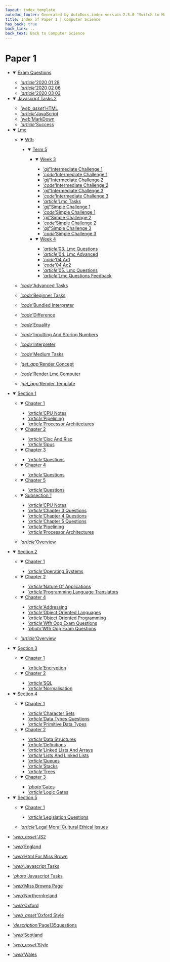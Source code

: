 ```yaml
---
layout: index_template
autodoc_footer: Generated by AutoDocs.index version 2.5.0 "Switch to Material Icons" ⓒ Starwort, 2020
title: Index of Paper 1 | Computer Science
has_back: true
back_link: ..
back_text: Back to Computer Science
---
```


# **Paper 1**

- <details open><summary><a href='./exam_questions'>Exam Questions</a></summary>

  - <a href='./exam_questions/2020_01_28.md'><i title='MD file' class="material-icons">'article'</i>2020 01 28</a>
  - <a href='./exam_questions/2020_02_06.md'><i title='MD file' class="material-icons">'article'</i>2020 02 06</a>
  - <a href='./exam_questions/2020_03_03.md'><i title='MD file' class="material-icons">'article'</i>2020 03 03</a>

  </details>
- <details open><summary><a href='./javascript_tasks_2'>Javascript Tasks 2</a></summary>

  - <a href='./javascript_tasks_2/HTML.js'><i title='JS file' class="material-icons">'web_asset'</i>HTML</a>
  - <a href='./javascript_tasks_2/JavaScript.md'><i title='MD file' class="material-icons">'article'</i>JavaScript</a>
  - <a href='./javascript_tasks_2/MarkDown.html'><i title='HTML file' class="material-icons">'web'</i>MarkDown</a>
  - <a href='./javascript_tasks_2/success.md'><i title='MD file' class="material-icons">'article'</i>Success</a>

  </details>
- <details open><summary><a href='./lmc'>Lmc</a></summary>

  - <details open><summary><a href='././lmc/wfh'>Wfh</a></summary>

    - <details open><summary><a href='././lmc/wfh/term_5'>Term 5</a></summary>

      - <details open><summary><a href='./lmc/wfh/term_5/week_3'>Week 3</a></summary>

        - <a href='./lmc/wfh/term_5/week_3/intermediate_challenge_1.gif'><i title='GIF file' class="material-icons">'gif'</i>Intermediate Challenge 1</a>
        - <a href='./lmc/wfh/term_5/week_3/intermediate_challenge_1.lmc'><i title='LMC file' class="material-icons">'code'</i>Intermediate Challenge 1</a>
        - <a href='./lmc/wfh/term_5/week_3/intermediate_challenge_2.gif'><i title='GIF file' class="material-icons">'gif'</i>Intermediate Challenge 2</a>
        - <a href='./lmc/wfh/term_5/week_3/intermediate_challenge_2.lmc'><i title='LMC file' class="material-icons">'code'</i>Intermediate Challenge 2</a>
        - <a href='./lmc/wfh/term_5/week_3/intermediate_challenge_3.gif'><i title='GIF file' class="material-icons">'gif'</i>Intermediate Challenge 3</a>
        - <a href='./lmc/wfh/term_5/week_3/intermediate_challenge_3.lmc'><i title='LMC file' class="material-icons">'code'</i>Intermediate Challenge 3</a>
        - <a href='./lmc/wfh/term_5/week_3/lmc_tasks.md'><i title='MD file' class="material-icons">'article'</i>Lmc Tasks</a>
        - <a href='./lmc/wfh/term_5/week_3/simple_challenge_1.gif'><i title='GIF file' class="material-icons">'gif'</i>Simple Challenge 1</a>
        - <a href='./lmc/wfh/term_5/week_3/simple_challenge_1.lmc'><i title='LMC file' class="material-icons">'code'</i>Simple Challenge 1</a>
        - <a href='./lmc/wfh/term_5/week_3/simple_challenge_2.gif'><i title='GIF file' class="material-icons">'gif'</i>Simple Challenge 2</a>
        - <a href='./lmc/wfh/term_5/week_3/simple_challenge_2.lmc'><i title='LMC file' class="material-icons">'code'</i>Simple Challenge 2</a>
        - <a href='./lmc/wfh/term_5/week_3/simple_challenge_3.gif'><i title='GIF file' class="material-icons">'gif'</i>Simple Challenge 3</a>
        - <a href='./lmc/wfh/term_5/week_3/simple_challenge_3.lmc'><i title='LMC file' class="material-icons">'code'</i>Simple Challenge 3</a>

        </details>
      - <details open><summary><a href='./lmc/wfh/term_5/week_4'>Week 4</a></summary>

        - <a href='./lmc/wfh/term_5/week_4/03._lmc_questions.md'><i title='MD file' class="material-icons">'article'</i>03. Lmc Questions</a>
        - <a href='./lmc/wfh/term_5/week_4/04._lmc_advanced.md'><i title='MD file' class="material-icons">'article'</i>04. Lmc Advanced</a>
        - <a href='./lmc/wfh/term_5/week_4/04_ac1.lmc'><i title='LMC file' class="material-icons">'code'</i>04 Ac1</a>
        - <a href='./lmc/wfh/term_5/week_4/04_ac2.lmc'><i title='LMC file' class="material-icons">'code'</i>04 Ac2</a>
        - <a href='./lmc/wfh/term_5/week_4/05._lmc_questions.md'><i title='MD file' class="material-icons">'article'</i>05. Lmc Questions</a>
        - <a href='./lmc/wfh/term_5/week_4/lmc_questions_feedback.md'><i title='MD file' class="material-icons">'article'</i>Lmc Questions Feedback</a>

        </details>

      </details>

    </details>
  - <a href='./lmc/advanced_tasks.lmc'><i title='LMC file' class="material-icons">'code'</i>Advanced Tasks</a>
  - <a href='./lmc/beginner_tasks.lmc'><i title='LMC file' class="material-icons">'code'</i>Beginner Tasks</a>
  - <a href='./lmc/bundled_interpreter.py'><i title='PY file' class="material-icons">'code'</i>Bundled Interpreter</a>
  - <a href='./lmc/difference.lmc'><i title='LMC file' class="material-icons">'code'</i>Difference</a>
  - <a href='./lmc/equality.lmc'><i title='LMC file' class="material-icons">'code'</i>Equality</a>
  - <a href='./lmc/inputting_and_storing_numbers.lmc'><i title='LMC file' class="material-icons">'code'</i>Inputting And Storing Numbers</a>
  - <a href='./lmc/interpreter.py'><i title='PY file' class="material-icons">'code'</i>Interpreter</a>
  - <a href='./lmc/medium_tasks.lmc'><i title='LMC file' class="material-icons">'code'</i>Medium Tasks</a>
  - <a href='./lmc/render_concept'><i title=' file' class="material-icons">'get_app'</i>Render Concept</a>
  - <a href='./lmc/render_lmc_computer.py'><i title='PY file' class="material-icons">'code'</i>Render Lmc Computer</a>
  - <a href='./lmc/render_template'><i title=' file' class="material-icons">'get_app'</i>Render Template</a>

  </details>
- <details open><summary><a href='./section_1'>Section 1</a></summary>

  - <details open><summary><a href='./section_1/chapter_1'>Chapter 1</a></summary>

    - <a href='./section_1/chapter_1/CPU_notes.md'><i title='MD file' class="material-icons">'article'</i>CPU Notes</a>
    - <a href='./section_1/chapter_1/pipelining.md'><i title='MD file' class="material-icons">'article'</i>Pipelining</a>
    - <a href='./section_1/chapter_1/processor_architectures.md'><i title='MD file' class="material-icons">'article'</i>Processor Architectures</a>

    </details>
  - <details open><summary><a href='./section_1/chapter_2'>Chapter 2</a></summary>

    - <a href='./section_1/chapter_2/cisc_and_risc.md'><i title='MD file' class="material-icons">'article'</i>Cisc And Risc</a>
    - <a href='./section_1/chapter_2/gpus.md'><i title='MD file' class="material-icons">'article'</i>Gpus</a>

    </details>
  - <details open><summary><a href='./section_1/chapter_3'>Chapter 3</a></summary>

    - <a href='./section_1/chapter_3/questions.md'><i title='MD file' class="material-icons">'article'</i>Questions</a>

    </details>
  - <details open><summary><a href='./section_1/chapter_4'>Chapter 4</a></summary>

    - <a href='./section_1/chapter_4/questions.md'><i title='MD file' class="material-icons">'article'</i>Questions</a>

    </details>
  - <details open><summary><a href='./section_1/chapter_5'>Chapter 5</a></summary>

    - <a href='./section_1/chapter_5/questions.md'><i title='MD file' class="material-icons">'article'</i>Questions</a>

    </details>
  - <details open><summary><a href='./section_1/subsection_1'>Subsection 1</a></summary>

    - <a href='./section_1/subsection_1/CPU_notes.md'><i title='MD file' class="material-icons">'article'</i>CPU Notes</a>
    - <a href='./section_1/subsection_1/chapter_3_questions.md'><i title='MD file' class="material-icons">'article'</i>Chapter 3 Questions</a>
    - <a href='./section_1/subsection_1/chapter_4_questions.md'><i title='MD file' class="material-icons">'article'</i>Chapter 4 Questions</a>
    - <a href='./section_1/subsection_1/chapter_5_questions.md'><i title='MD file' class="material-icons">'article'</i>Chapter 5 Questions</a>
    - <a href='./section_1/subsection_1/pipelining.md'><i title='MD file' class="material-icons">'article'</i>Pipelining</a>
    - <a href='./section_1/subsection_1/processor_architectures.md'><i title='MD file' class="material-icons">'article'</i>Processor Architectures</a>

    </details>
  - <a href='./section_1/overview.md'><i title='MD file' class="material-icons">'article'</i>Overview</a>

  </details>
- <details open><summary><a href='./section_2'>Section 2</a></summary>

  - <details open><summary><a href='./section_2/chapter_1'>Chapter 1</a></summary>

    - <a href='./section_2/chapter_1/operating_systems.md'><i title='MD file' class="material-icons">'article'</i>Operating Systems</a>

    </details>
  - <details open><summary><a href='./section_2/chapter_2'>Chapter 2</a></summary>

    - <a href='./section_2/chapter_2/nature_of_applications.md'><i title='MD file' class="material-icons">'article'</i>Nature Of Applications</a>
    - <a href='./section_2/chapter_2/programming_language_translators.md'><i title='MD file' class="material-icons">'article'</i>Programming Language Translators</a>

    </details>
  - <details open><summary><a href='./section_2/chapter_4'>Chapter 4</a></summary>

    - <a href='./section_2/chapter_4/addressing.md'><i title='MD file' class="material-icons">'article'</i>Addressing</a>
    - <a href='./section_2/chapter_4/object_oriented_languages.md'><i title='MD file' class="material-icons">'article'</i>Object Oriented Languages</a>
    - <a href='./section_2/chapter_4/object_oriented_programming.md'><i title='MD file' class="material-icons">'article'</i>Object Oriented Programming</a>
    - <a href='./section_2/chapter_4/wfh_oop_exam_questions.md'><i title='MD file' class="material-icons">'article'</i>Wfh Oop Exam Questions</a>
    - <a href='./section_2/chapter_4/wfh_oop_exam_questions.png'><i title='PNG file' class="material-icons">'photo'</i>Wfh Oop Exam Questions</a>

    </details>
  - <a href='./section_2/overview.md'><i title='MD file' class="material-icons">'article'</i>Overview</a>

  </details>
- <details open><summary><a href='././section_3'>Section 3</a></summary>

  - <details open><summary><a href='./section_3/chapter_1'>Chapter 1</a></summary>

    - <a href='./section_3/chapter_1/encryption.md'><i title='MD file' class="material-icons">'article'</i>Encryption</a>

    </details>
  - <details open><summary><a href='./section_3/chapter_2'>Chapter 2</a></summary>

    - <a href='./section_3/chapter_2/SQL.md'><i title='MD file' class="material-icons">'article'</i>SQL</a>
    - <a href='./section_3/chapter_2/normalisation.md'><i title='MD file' class="material-icons">'article'</i>Normalisation</a>

    </details>

  </details>
- <details open><summary><a href='././section_4'>Section 4</a></summary>

  - <details open><summary><a href='./section_4/chapter_1'>Chapter 1</a></summary>

    - <a href='./section_4/chapter_1/character_sets.md'><i title='MD file' class="material-icons">'article'</i>Character Sets</a>
    - <a href='./section_4/chapter_1/data_types_questions.md'><i title='MD file' class="material-icons">'article'</i>Data Types Questions</a>
    - <a href='./section_4/chapter_1/primitive_data_types.md'><i title='MD file' class="material-icons">'article'</i>Primitive Data Types</a>

    </details>
  - <details open><summary><a href='./section_4/chapter_2'>Chapter 2</a></summary>

    - <a href='./section_4/chapter_2/data_structures.md'><i title='MD file' class="material-icons">'article'</i>Data Structures</a>
    - <a href='./section_4/chapter_2/definitions.md'><i title='MD file' class="material-icons">'article'</i>Definitions</a>
    - <a href='./section_4/chapter_2/linked_lists_and_arrays.md'><i title='MD file' class="material-icons">'article'</i>Linked Lists And Arrays</a>
    - <a href='./section_4/chapter_2/lists_and_linked_lists.md'><i title='MD file' class="material-icons">'article'</i>Lists And Linked Lists</a>
    - <a href='./section_4/chapter_2/queues.md'><i title='MD file' class="material-icons">'article'</i>Queues</a>
    - <a href='./section_4/chapter_2/stacks.md'><i title='MD file' class="material-icons">'article'</i>Stacks</a>
    - <a href='./section_4/chapter_2/trees.md'><i title='MD file' class="material-icons">'article'</i>Trees</a>

    </details>
  - <details open><summary><a href='./section_4/chapter_3'>Chapter 3</a></summary>

    - <a href='./section_4/chapter_3/gates.png'><i title='PNG file' class="material-icons">'photo'</i>Gates</a>
    - <a href='./section_4/chapter_3/logic_gates.md'><i title='MD file' class="material-icons">'article'</i>Logic Gates</a>

    </details>

  </details>
- <details open><summary><a href='./section_5'>Section 5</a></summary>

  - <details open><summary><a href='./section_5/chapter_1'>Chapter 1</a></summary>

    - <a href='./section_5/chapter_1/legislation_questions.md'><i title='MD file' class="material-icons">'article'</i>Legislation Questions</a>

    </details>
  - <a href='./section_5/legal_moral_cultural_ethical_issues.md'><i title='MD file' class="material-icons">'article'</i>Legal Moral Cultural Ethical Issues</a>

  </details>
- <a href='./JS2.js'><i title='JS file' class="material-icons">'web_asset'</i>JS2</a>
- <a href='./england.html'><i title='HTML file' class="material-icons">'web'</i>England</a>
- <a href='./html_for_miss_brown.html'><i title='HTML file' class="material-icons">'web'</i>Html For Miss Brown</a>
- <a href='./javascript_tasks.html'><i title='HTML file' class="material-icons">'web'</i>Javascript Tasks</a>
- <a href='./javascript_tasks.png'><i title='PNG file' class="material-icons">'photo'</i>Javascript Tasks</a>
- <a href='./miss_browns_page.html'><i title='HTML file' class="material-icons">'web'</i>Miss Browns Page</a>
- <a href='./northernIreland.html'><i title='HTML file' class="material-icons">'web'</i>NorthernIreland</a>
- <a href='./oxford.html'><i title='HTML file' class="material-icons">'web'</i>Oxford</a>
- <a href='./oxford_style.css'><i title='CSS file' class="material-icons">'web_asset'</i>Oxford Style</a>
- <a href='./page135questions.txt'><i title='TXT file' class="material-icons">'description'</i>Page135questions</a>
- <a href='./scotland.html'><i title='HTML file' class="material-icons">'web'</i>Scotland</a>
- <a href='./style.css'><i title='CSS file' class="material-icons">'web_asset'</i>Style</a>
- <a href='./wales.html'><i title='HTML file' class="material-icons">'web'</i>Wales</a>
